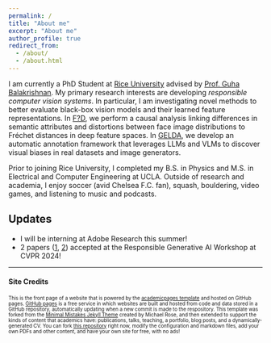 ```yaml
---
permalink: /
title: "About me"
excerpt: "About me"
author_profile: true
redirect_from: 
  - /about/
  - /about.html
---
```


I am currently a PhD Student at [Rice University](https://eceweb.rice.edu/) advised by [Prof. Guha Balakrishnan](https://www.guhabalakrishnan.com/). My primary research interests are developing *responsible computer vision systems*. In particular, I am investigating novel methods to better evaluate black-box vision models and their learned feature representations. In [F?D](/publication/f?d), we perform a causal analysis linking differences in semantic attributes and distortions between face image distributions to Fréchet distances in deep feature spaces. In [GELDA](/publication/gelda), we develop an automatic annotation framework that leverages LLMs and VLMs to discover visual biases in real datasets and image generators. 

Prior to joining Rice University, I completed my B.S. in Physics and M.S. in Electrical and Computer Engineering at UCLA. Outside of research and academia, I enjoy soccer (avid Chelsea F.C. fan), squash, bouldering, video games, and listening to music and podcasts.  

## Updates
* I will be interning at Adobe Research this summer! 
* 2 papers ([1](/publication/gelda), [2](/publication/causal-fid)) accepted at the Responsible Generative AI Workshop at CVPR 2024!

-------------------------

#### Site Credits
<sup><sub>This is the front page of a website that is powered by the [academicpages template](https://github.com/academicpages/academicpages.github.io) and hosted on GitHub pages. 
[GitHub pages](https://pages.github.com) is a free service in which websites are built and hosted from code and data stored in a GitHub repository, automatically updating
when a new commit is made to the respository. This template was forked from the [Minimal Mistakes Jekyll Theme](https://mmistakes.github.io/minimal-mistakes/) created by Michael Rose, 
and then extended to support the kinds of content that academics have: publications, talks, teaching, a portfolio, blog posts, and a dynamically-generated CV. You can fork 
[this repository](https://github.com/academicpages/academicpages.github.io) right now, modify the configuration and markdown files, add your own PDFs and other content, and have your
own site for free, with no ads!</sup></sub> 
